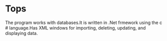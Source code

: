 # Tops
The program works with databases.It is written in .Net frmework using the c # language.Has XML windows for importing, deleting, updating, and displaying data.
